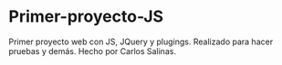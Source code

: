 # Primer-proyecto-JS
Primer proyecto web con JS, JQuery y plugings.
Realizado para hacer pruebas y demás.
Hecho por Carlos Salinas.